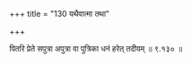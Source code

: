+++
title = "130 यथैवात्मा तथा"

+++

पितरि प्रेते सपुत्रा अपुत्रा वा पुत्रिका धनं हरेत् तदीयम् ॥ ९.१३० ॥